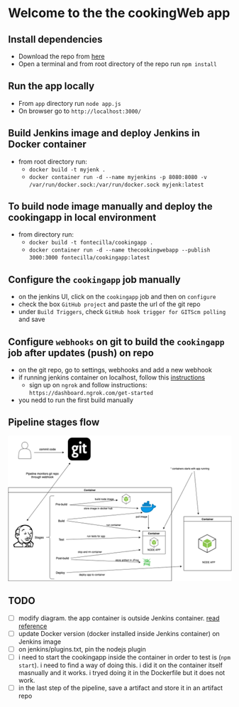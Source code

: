 # Welcome to the the cookingWeb app

## Install dependencies

* Download the repo from [here](https://github.com/diegofontecilla/cookingWeb)
* Open a terminal and from root directory of the repo run `npm install`

## Run the app locally

* From `app` directory run `node app.js`
* On browser go to `http://localhost:3000/`

## Build Jenkins image and deploy Jenkins in Docker container

* from root directory run:
  * `docker build -t myjenk .`
  * `docker container run -d --name myjenkins -p 8080:8080 -v /var/run/docker.sock:/var/run/docker.sock myjenk:latest`

## To build node image manually and deploy the cookingapp in local environment

* from directory run:
  * `docker build -t fontecilla/cookingapp .`
  * `docker container run -d --name thecookingwebapp --publish 3000:3000 fontecilla/cookingapp:latest`

## Configure the `cookingapp` job manually

* on the jenkins UI, click on the `cookingapp` job and then on `configure`
* check the box `GitHub project` and paste the url of the git repo
* under `Build Triggers`, check `GitHub hook trigger for GITScm polling` and save

## Configure `webhooks` on git to build the `cookingapp` job after updates (push) on repo

* on the git repo, go to settings, webhooks and add a new webhook
* if running jenkins container on localhost, follow this [instructions](https://embeddedartistry.com/blog/2017/12/21/jenkins-kick-off-a-ci-build-with-github-push-notifications/)
  * sign up on `ngrok` and follow instructions: `https://dashboard.ngrok.com/get-started`
* you nedd to run the first build manually

## Pipeline stages flow

![Stages flow](./diagrams/PipelineStageFlow.png)

## TODO

* [ ] modify diagram. the app container is outside Jenkins container. [read reference](https://medium.com/@manav503/how-to-build-docker-images-inside-a-jenkins-container-d59944102f30)
* [ ] update Docker version (docker installed inside Jenkins container) on Jenkins image
* [ ] on jenkins/plugins.txt, pin the nodejs plugin
* [ ] i need to start the cookingapp inside the container in order to test is (`npm start`). i need to find a way of doing this. i did it on the container itself masnually and it works. i tryed doing it in the Dockerfile but it does not work.
* [ ] in the last step of the pipeline, save a artifact and store it in an artifact repo
